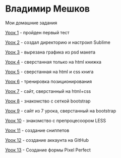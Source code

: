 # Владимир Мешков
Мои домашние задания

[Урок 1](VmeshkoV.github.io/lesson_1/ "пройден первый тест") - пройден первый тест

[Урок 2](VmeshkoV.github.io/lesson_2/ "создал директорию и настроил Sublime") - создал директорию и настроил Sublime

[Урок 3](VmeshkoV.github.io/lesson_3/ "вырезана графика из psd макета") - вырезана графика из psd макета

[Урок 4](VmeshkoV.github.io/lesson_4/ "сверстанная только на html книжка") - сверстанная только на html книжка

[Урок 5](VmeshkoV.github.io/lesson_5/ "сверстанная на html и css книга") - сверстанная на html и css книга

[Урок 6](VmeshkoV.github.io/lesson_6/ "тренировка позиционирования") - тренировка позиционирования

[Урок 7](VmeshkoV.github.io/lesson_7/ "сайт, сверстанный на html+css") - сайт, сверстанный на html+css

[Урок 8](VmeshkoV.github.io/lesson_8/ "знакомство с сеткой bootstrap") - знакомство с сеткой bootstrap

[Урок 9](VmeshkoV.github.io/lesson_9/ "сайт из 7 урока, сверстанный на bootstrap") - сайт из 7 урока, сверстанный на bootstrap

[Урок 10](VmeshkoV.github.io/lesson_10/ "знакомство с препроцесоором LESS") - знакомство с препроцесоором LESS

[Урок 11](VmeshkoV.github.io/lesson_11/ "создание сниппетов") - создание сниппетов

[Урок 12](VmeshkoV.github.io/lesson_12/ "создание аккаунта на GitHub") - создание аккаунта на GitHub

[Урок 13](VmeshkoV.github.io/lesson_13/ "Создание формы Pixel Perfect") - Создание формы Pixel Perfect
